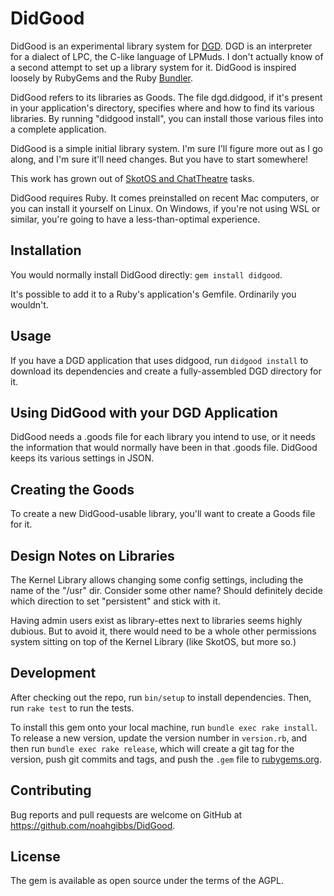 # DidGood

DidGood is an experimental library system for [DGD](https://github.com/dworkin/LPC). DGD is an interpreter for a dialect of LPC, the C-like language of LPMuds. I don't actually know of a second attempt to set up a library system for it. DidGood is inspired loosely by RubyGems and the Ruby [Bundler](https://bundler.io).

DidGood refers to its libraries as Goods. The file dgd.didgood, if it's present in your application's directory, specifies where and how to find its various libraries. By running "didgood install", you can install those various files into a complete application.

DidGood is a simple initial library system. I'm sure I'll figure more out as I go along, and I'm sure it'll need changes. But you have to start somewhere!

This work has grown out of [SkotOS and ChatTheatre](https://github.com/ChatTheatre) tasks.

DidGood requires Ruby. It comes preinstalled on recent Mac computers, or you can install it yourself on Linux. On Windows, if you're not using WSL or similar, you're going to have a less-than-optimal experience.

## Installation

You would normally install DidGood directly: `gem install didgood`.

It's possible to add it to a Ruby's application's Gemfile. Ordinarily you wouldn't.

## Usage

If you have a DGD application that uses didgood, run `didgood install` to download its dependencies and create a fully-assembled DGD directory for it.

## Using DidGood with your DGD Application

DidGood needs a .goods file for each library you intend to use, or it needs the information that would normally have been in that .goods file. DidGood keeps its various settings in JSON.



## Creating the Goods

To create a new DidGood-usable library, you'll want to create a Goods file for it.

## Design Notes on Libraries

The Kernel Library allows changing some config settings, including the name of the "/usr" dir. Consider some other name? Should definitely decide which direction to set "persistent" and stick with it.

Having admin users exist as library-ettes next to libraries seems highly dubious. But to avoid it, there would need to be a whole other permissions system sitting on top of the Kernel Library (like SkotOS, but more so.)



## Development

After checking out the repo, run `bin/setup` to install dependencies. Then, run `rake test` to run the tests.

To install this gem onto your local machine, run `bundle exec rake install`. To release a new version, update the version number in `version.rb`, and then run `bundle exec rake release`, which will create a git tag for the version, push git commits and tags, and push the `.gem` file to [rubygems.org](https://rubygems.org).

## Contributing

Bug reports and pull requests are welcome on GitHub at https://github.com/noahgibbs/DidGood.

## License

The gem is available as open source under the terms of the AGPL.
